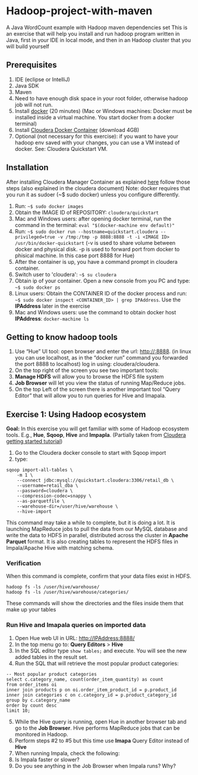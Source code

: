 # Hadoop-project-with-maven
A Java WordCount example with Hadoop maven dependencies set
This is an exercise that will help you install and run hadoop program written in Java, first in your IDE in local mode, and then in an Hadoop cluster that you will build yourself

## Prerequisites
1. IDE (eclipse or IntelliJ)
2. Java SDK
3. Maven
4. Need to have enough disk space in your root folder, otherwise hadoop job will not run.
5. Install [docker](https://docs.docker.com/engine/installation/) (20 minutes)
(Mac or Windows machines: Docker must be installed inside a virtual machine. You start docker from a docker terminal)
6. Install [Cloudera Docker Container](http://www.cloudera.com/content/www/en-us/documentation/enterprise/latest/topics/quickstart_docker_container.html) (download 4GB)
7. Optional (not necessary for this exercise): if you want to have your hadoop env saved with your changes, you can use a VM instead of docker. See: Cloudera Quickstart VM.

## Installation
After installing Cloudera Manager Container as explained [here](http://www.cloudera.com/content/www/en-us/documentation/enterprise/latest/topics/quickstart_docker_container.html) follow those steps (also explained in the cloudera document)
Note: docker requires that you run it as sudoer (~$ sudo docker) unless you configure differently.

1. Run: `~$ sudo docker images`
2. Obtain the IMAGE ID of REPOSITORY: `cloudera/quickstart`
3. Mac and Windows users: after opening docker terminal, run the command in the terminal: `eval "$(docker-machine env default)"`
4. Run: `~$ sudo docker run --hostname=quickstart.cloudera --privileged=true -v /tmp:/tmp -p 8888:8888 -t -i <IMAGE ID> /usr/bin/docker-quickstart`
(-v is used to share volume between docker and physical disk. -p is used to forward port from docker to phisical machine. In this case port 8888 for Hue)
5. After the container is up, you have a command prompt in cloudera container.
6. Switch user to 'cloudera': `~$ su cloudera`
7. Obtain ip of your container. Open a new console from you PC and type: `~$ sudo docker ps`
8. Linux users: Obtain the CONTAINER ID of the docker process and run: `~$ sudo docker inspect <CONTAINER_ID> | grep IPAddress`. Use the **IPAddress** later in the exercise
9. Mac and Windows users: use the command to obtain docker host **IPAddress**: `docker-machine ls`
 
## Getting to know hadoop tools

1. Use “Hue” UI tool: open browser and enter the url: [http://<IPAddress>:8888](). (in linux you can use localhost, as in the “docker run” command you forwarded the port 8888 to localhost) log in using: cloudera/cloudera.
2. On the top right of the screen you see two important tools: 
  1. **Manage HDFS** will allow you to browse the HDFS file system
  2. **Job Browser** will let you view the status of running Map/Reduce jobs.
3. On the top Left of the screen there is another important tool “Query Editor” that will allow you to run queries for Hive and Imapala.
 
## Exercise 1: Using Hadoop ecosystem
**Goal:** In this exercise you will get familiar with some of Hadoop ecosystem tools. E.g., **Hue**, **Sqoop**, **Hive** and **Impapla**.
(Partially taken from [Cloudera getting started tutorial](http://www.cloudera.com/developers/get-started-with-hadoop-tutorial.html))

1. Go to the Cloudera docker console to start with Sqoop import
2. type:
```
sqoop import-all-tables \
    -m 1 \
    --connect jdbc:mysql://quickstart.cloudera:3306/retail_db \
    --username=retail_dba \
    --password=cloudera \
    --compression-codec=snappy \
    --as-parquetfile \
    --warehouse-dir=/user/hive/warehouse \
    --hive-import
```
This command may take a while to complete, but it is doing a lot. It is launching MapReduce jobs to pull the data from our MySQL database and write the data to HDFS in parallel, distributed across the cluster in **Apache Parquet** format. 
It is also creating tables to represent the HDFS files in Impala/Apache Hive with matching schema.

### Verification
When this command is complete, confirm that your data files exist in HDFS.
```
hadoop fs -ls /user/hive/warehouse/
hadoop fs -ls /user/hive/warehouse/categories/
```
These commands will show the directories and the files inside them that make up your tables

### Run Hive and Imapala queries on imported data
1. Open Hue web UI in URL: [http://IPAddress:8888/]()
2. In the top menu go to: **Query Editors** > **Hive**
3. In the SQL editor type `show tables;` and execute. You will see the new added tables in the result set.
4. Run the SQL that will retrieve the most popular product categories:
```
-- Most popular product categories
select c.category_name, count(order_item_quantity) as count
from order_items oi
inner join products p on oi.order_item_product_id = p.product_id
inner join categories c on c.category_id = p.product_category_id
group by c.category_name
order by count desc
limit 10;
```
5. While the Hive query is running, open Hue in another browser tab and go to the **Job Browser**. Hive performs MapReduce jobs that can be monitored in Hadoop.
6. Perform steps #2 to #5 but this time use **Imapa** Query Editor instead of **Hive**
7. When running Impala, check the following:
 1. Is Impala faster or slower?
 2. Do you see anything in the Job Browser when Impala runs? Why?

